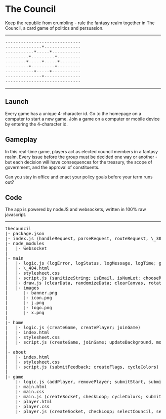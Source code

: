 # The Council

Keep the republic from crumbling - rule the fantasy realm together in The Council, a card game of politics and persuasion.

---
<pre>
-----------------------------
--------------*--------------
-----------*-----*-----------
---------*---------*---------
--------*-----*-----*--------
---------*---------*---------
-----------*-----*-----------
--------------*--------------
-----------------------------
</pre>
---

## Launch
Every game has a unique 4-character id. Go to the homepage on a computer to start a new game.
Join a game on a computer or mobile device by entering the 4-character id.

## Gameplay
In this real-time game, players act as elected council members in a fantasy realm. Every issue before the group must be decided one way or another - but each decision will have consequences for the treasury, the scope of government, and the approval of constituents.

Can you stay in office and enact your policy goals before your term runs out?

## Code
The app is powered by nodeJS and websockets, written in 100% raw javascript. 

---
<pre>
thecouncil
|- package.json
|- index.js (handleRequest, parseRequest, routeRequest, \_302, \_403, \_404; handleSocket, parseSocket, routeSocket, updateSocket, \_400)
|- node_modules
|   |- websocket
|
|- main
|   |- logic.js (logError, logStatus, logMessage, logTime; getEnvironment, getAsset, getSchema; isNumLet, isBot; renderHTML, sanitizeString, duplicateObject; generateRandom, chooseRandom, sortRandom; determineSession; createFlag)
|   |- \_404.html
|   |- stylesheet.css
|   |- script.js (sanitizeString; isEmail, isNumLet; chooseRandom; sendPost; displayMessage)
|   |- draw.js (clearData, randomizeData; clearCanvas, rotateCanvas; drawLine, drawCircle, drawTriangle, drawRectangle, drawShape, drawText, drawGradient; createFlag, addField, addStructure, addSeals, addRing, addEmblems)
|   |- images
|      |- banner.png
|      |- icon.png
|      |- j.png
|      |- logo.png
|      |- x.png
|
|- home
|   |- logic.js (createGame, createPlayer; joinGame)
|   |- index.html
|   |- stylesheet.css
|   |- script.js (createGame, joinGame; updateBackground, moveFlags, cycleColors)
|
|- about
|   |- index.html
|   |- stylesheet.css
|   |- script.js (submitFeedback; createFlags, cycleColors)
|
|- game
    |- logic.js (addPlayer, removePlayer; submitStart, submitRecall, submitIssue, submitOption, submitTally, submitCampaign; selectIssue, selectOption; enactStart, enactRecall, enactTally, enactConsequences, enactCampaign, enactElection, enactEnd; getIdeology, getApproval, getAttributes; updateTime, updateMessages, updateRatings, updateRebellions, updateOverthrow, updateMembers, updateFuture, updateIssues)
    |- main.html
    |- main.css
    |- main.js (createSocket, checkLoop; cycleColors; submitStart; receivePost, receiveStart, receiveEnd; createNameFlag, createIssue, createGovernment, createEndMember; updateNameFlag, updateIssues, updateGovernment)
    |- player.html
    |- player.css
    |- player.js (createSocket, checkLoop; selectCouncil, selectDistrict; submitRecall, submitIssue, submitOption, submitTally, submitCampaign; receivePost, receiveStart, receiveEnd; createIssue, createMember; updateIssues, updateMember, updateButtons)
</pre>
